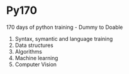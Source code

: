 # Py170
170 days of python training - Dummy to Doable
1. Syntax, symantic and language training
2. Data structures
3. Algorithms
4. Machine learning
5. Computer Vision
